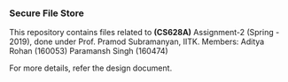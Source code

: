 ### Secure File Store

This repository contains files related to **(CS628A)** Assignment-2 (Spring - 2019), done under Prof. Pramod Subramanyan, IITK.
Members:
	Aditya Rohan (160053)
	Paramansh Singh (160474)

For more details, refer the design document.